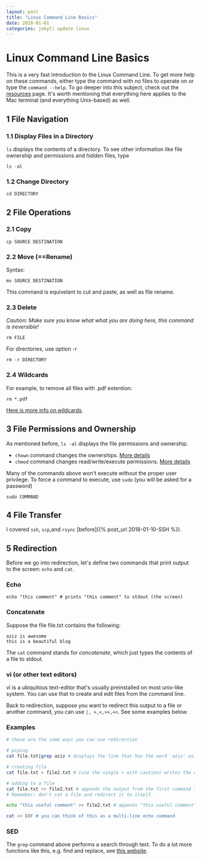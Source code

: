 ```yaml
---
layout: post
title: "Linux Command Line Basics"
date: 2018-01-01
categories: jekyll update linux
---
```

# Linux Command Line Basics

This is a very fast introduction to the Linux Command Line. To get more help on these commands, either type the command with no files to operate on or type the `command --help`. To go deeper into this subject, check out the [resources]() page. It's worth mentioning that everything here applies to the Mac terminal (and everything Unix-based) as well.

## 1 File Navigation

### 1.1 Display Files in a Directory

`ls` displays the contents of a directory. To see other information like file ownership and permissions and hidden files, type

```
ls -al
```

### 1.2 Change Directory

```
cd DIRECTORY
```

## 2 File Operations

### 2.1 Copy

```
cp SOURCE DESTINATION
```

### 2.2 Move (==Rename)

Syntax:
```
mv SOURCE DESTINATION
```
This command is equivelant to cut and paste, as well as file rename.

### 2.3 Delete

*Caution: Make sure you know what what you are doing here, this command is ireversible!* 

```
rm FILE
```
For directories, use option -r

```
rm -r DIRECTORY
```

### 2.4 Wildcards

For example, to remove all files with .pdf extention:
```
rm *.pdf
```
[Here is more info on wildcards](http://www.linfo.org/wildcard.html).

## 3 File Permissions and Ownership
As mentioned before, `ls -al` displays the file permissions and ownership.

* `chown` command changes the ownerships. [More details](https://www.computerhope.com/unix/uchown.htm)
* `chmod`  command changes read/write/execute permissions. [More details](https://www.computerhope.com/unix/uchmod.htm)

Many of the commands above won't execute without the proper user privilege. To force a command to execute, use `sudo` (you will be asked for a password)

```
sudo COMMAND
```

## 4 File Transfer
I covered `ssh`, `scp`,and `rsync` [before]({% post_url 2018-01-10-SSH %}).

## 5 Redirection
Before we go into redirection, let's define two commands that print output to the screen: `echo` and `cat`.

### Echo
```
echo "this comment" # prints "this comment" to stdout (the screen)
```
### Concatenate
Suppose the file file.txt contains the following:

```
aziz is awesome
this is a beautiful blog
```
The `cat` command stands for *concatenate*, which just types the contents of a file to stdout.

### vi (or other text editors)
vi is a ubiquitous text-editor that's usually preinstalled on most unix-like system. You can use that to create and edit files from the command line.

Back to redirection, suppose you want to redirect this output to a file or another command, you can use `|, >,<,>>,<<`. See some examples below.

### Examples

``` bash
# these are the some ways you can use redirection

# piping
cat file.txt|grep aziz # displays the line that has the word 'aziz' using grep. This sign | is called a pipe, because redirects the output of the first command to the second.

# creating file
cat file.txt > file2.txt # (use the single > with caution) writes the contents of file.txt to file2.txt

# adding to a file
cat file.txt >> file2.txt # appends the output from the first command to file.txt
# Remember: don't cat a file and redirect it to itself.

echo "this useful comment" >> file2.txt # appends "this useful comment" to file2.txt

cat << EOF # you can think of this as a multi-line echo command
```

### SED
The `grep` command above performs a search through text. To do a lot more functions like this, e.g. find and replace, see [this website](http://www.grymoire.com/Unix/Sed.html#uh-0).
